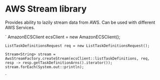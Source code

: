 AWS Stream library
==================
Provides ability to lazily stream data from AWS. Can be used with different AWS Services.

`
    AmazonECSClient ecsClient = new AmazonECSClient();

    ListTaskDefinitionsRequest req = new ListTaskDefinitionsRequest();

    Stream<String> stream = AwsStreamFactory.createStream(ecsClient::listTaskDefinitions, req,
	resp -> resp.getTaskDefinitionArns().iterator());
    stream.forEach(System.out::println);
`

